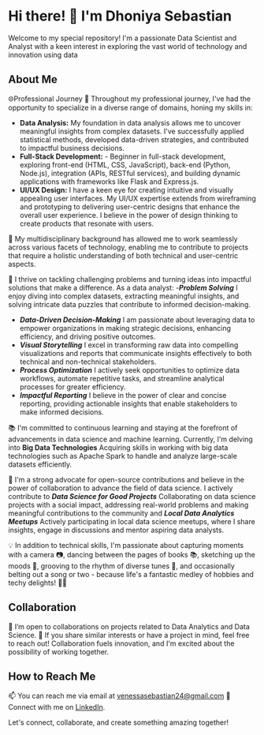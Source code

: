 # Hi there! 👋 I'm Dhoniya Sebastian

Welcome to my special repository! I'm a passionate Data Scientist and Analyst with a keen interest in exploring the vast world of technology and innovation using data 

## About Me

 🌐Professional Journey
  💼 Throughout my professional journey, I've had the opportunity to specialize in a diverse range of domains, honing my skills in:
  - **Data Analysis:** My foundation in data analysis allows me to uncover meaningful insights from complex datasets. I've successfully applied statistical methods, developed data-driven strategies, and contributed to impactful business decisions.
  - **Full-Stack Development:** - Beginner in full-stack development, exploring front-end (HTML, CSS, JavaScript), back-end (Python, Node.js), integration (APIs, RESTful services), and building dynamic applications with frameworks like Flask and Express.js.
  - **UI/UX Design:** I have a keen eye for creating intuitive and visually appealing user interfaces. My UI/UX expertise extends from wireframing and prototyping to delivering user-centric designs that enhance the overall user experience. I believe in the power of design thinking to create products that resonate with users.
  
  💼 My multidisciplinary background has allowed me to work seamlessly across various facets of technology, enabling me to contribute to projects that require a holistic understanding of both technical and user-centric aspects.

 🚀 I thrive on tackling challenging problems and turning ideas into impactful solutions that make a difference. As a data analyst:
   -***Problem Solving*** I enjoy diving into complex datasets, extracting meaningful insights, and solving intricate data puzzles that contribute to informed decision-making.
  - ***Data-Driven Decision-Making*** I am passionate about leveraging data to empower organizations in making strategic decisions, enhancing efficiency, and driving positive outcomes.
  - ***Visual Storytelling*** I excel in transforming raw data into compelling visualizations and reports that communicate insights effectively to both technical and non-technical stakeholders.
  - ***Process Optimization*** I actively seek opportunities to optimize data workflows, automate repetitive tasks, and streamline analytical processes for greater efficiency.
  - ***Impactful Reporting*** I believe in the power of clear and concise reporting, providing actionable insights that enable stakeholders to make informed decisions.
    
  📚 I'm committed to continuous learning and staying at the forefront of advancements in data science and machine learning. Currently, I'm delving into **Big Data Technologies** Acquiring skills in working with big data technologies such as Apache Spark to handle and analyze large-scale datasets efficiently.
  
 🌱 I'm a strong advocate for open-source contributions and believe in the power of collaboration to advance the field of data science. I actively contribute to ***Data Science for Good Projects*** Collaborating on data science projects with a social impact, addressing real-world problems and making meaningful contributions to the community and ***Local Data Analytics Meetups*** Actively participating in local data science meetups, where I share insights, engage in discussions and mentor aspiring data analysts.
  
💡 In addition to technical skills, I'm passionate about capturing moments with a camera 📷, dancing between the pages of books 📚, sketching up the moods 🎨, grooving to the rhythm of diverse tunes 🎵, and occasionally belting out a song or two - because life's a fantastic medley of hobbies and techy delights! 🚀✨

## Collaboration

💞️ I’m open to collaborations on projects related to Data Analytics and Data Science.
👥 If you share similar interests or have a project in mind, feel free to reach out! Collaboration fuels innovation, and I'm excited about the possibility of working together.

## How to Reach Me

📫 You can reach me via email at venessasebastian24@gmail.com
🤝 Connect with me on [LinkedIn](https://www.linkedin.com/in/dhoniya/).


Let's connect, collaborate, and create something amazing together!

<!---
Dhoniya-Sebastian/Dhoniya-Sebastian is a ✨ special ✨ repository because its `README.md` (this file) appears on your GitHub profile.
You can click the Preview link to take a look at your changes.
--->
